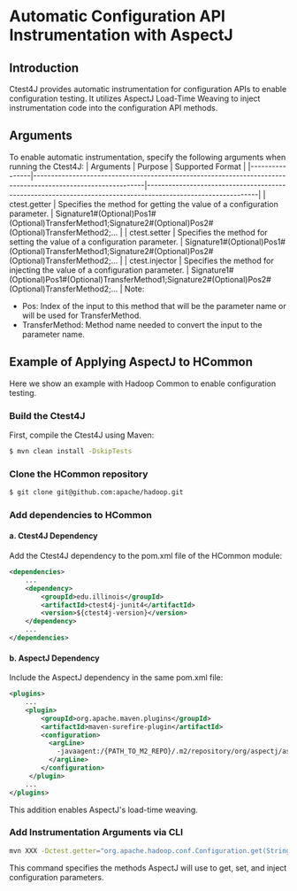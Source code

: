 # Automatic Configuration API Instrumentation with AspectJ

## Introduction
Ctest4J provides automatic instrumentation for configuration APIs to enable configuration testing. 
It utilizes AspectJ Load-Time Weaving to inject instrumentation code into the configuration API methods.

## Arguments
To enable automatic instrumentation, specify the following arguments when running the Ctest4J:
| Arguments      | Purpose                                                                                                     | Supported Format                                                                                            |
|----------------|-------------------------------------------------------------------------------------------------------------|-------------------------------------------------------------------------------------------------------------|
| ctest.getter   | Specifies the method for getting the value of a configuration parameter.    | Signature1#(Optional)Pos1#(Optional)TransferMethod1;Signature2#(Optional)Pos2#(Optional)TransferMethod2;... |
| ctest.setter   | Specifies the method for setting the value of a configuration parameter.    | Signature1#(Optional)Pos1#(Optional)TransferMethod1;Signature2#(Optional)Pos2#(Optional)TransferMethod2;... |
| ctest.injector | Specifies the method for injecting the value of a configuration parameter. | Signature1#(Optional)Pos1#(Optional)TransferMethod1;Signature2#(Optional)Pos2#(Optional)TransferMethod2;... |
Note:
- Pos: Index of the input to this method that will be the parameter name or will be used for TransferMethod.
- TransferMethod: Method name needed to convert the input to the parameter name.

## Example of Applying AspectJ to HCommon
Here we show an example with Hadoop Common to enable configuration testing.

### Build the Ctest4J
First, compile the Ctest4J using Maven:
```bash
$ mvn clean install -DskipTests
```
### Clone the HCommon repository
```bash
$ git clone git@github.com:apache/hadoop.git
```

### Add dependencies to HCommon
#### a. Ctest4J Dependency
Add the Ctest4J dependency to the pom.xml file of the HCommon module:

```xml
<dependencies>
    ...
    <dependency>
        <groupId>edu.illinois</groupId>
        <artifactId>ctest4j-junit4</artifactId>
        <version>${ctest4j-version}</version>
    </dependency>
    ...
</dependencies>
```

#### b. AspectJ Dependency
Include the AspectJ dependency in the same pom.xml file:

```xml
<plugins>
    ...
    <plugin>
        <groupId>org.apache.maven.plugins</groupId>
        <artifactId>maven-surefire-plugin</artifactId>
        <configuration>
          <argLine>
            -javaagent:/{PATH_TO_M2_REPO}/.m2/repository/org/aspectj/aspectjweaver/1.9.7/aspectjweaver-1.9.7.jar
          </argLine>
        </configuration>
     </plugin>
    ...
</plugins>
```
This addition enables AspectJ's load-time weaving.
### Add Instrumentation Arguments via CLI 
```bash
mvn XXX -Dctest.getter="org.apache.hadoop.conf.Configuration.get(String)" -Dctest.setter="org.apache.hadoop.conf.Configuration.set(String,String)" -Dctest.injector="org.apache.hadoop.conf.Configuration()#set"
```
This command specifies the methods AspectJ will use to get, set, and inject configuration parameters.
